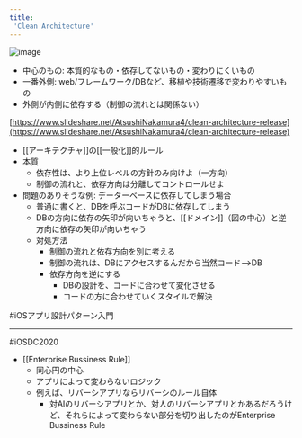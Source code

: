 ```yaml
---
title:
 'Clean Architecture'
---
```


![image](https://gyazo.com/b92336ee397b1bbbca075e2af3287737/thumb/1000)
- 中心のもの: 本質的なもの・依存してないもの・変わりにくいもの
- 一番外側: web/フレームワーク/DBなど、移植や技術遷移で変わりやすいもの
- 外側が内側に依存する（制御の流れとは関係ない）

[https://www.slideshare.net/AtsushiNakamura4/clean-architecture-release](https://www.slideshare.net/AtsushiNakamura4/clean-architecture-release)
- [[アーキテクチャ]]の[[一般化]]的ルール
- 本質
    - 依存性は、より上位レベルの方針のみ向けよ（一方向）
    - 制御の流れと、依存方向は分離してコントロールせよ
- 問題のありそうな例: データーベースに依存してしまう場合
    - 普通に書くと、DBを呼ぶコードがDBに依存してしまう
    - DBの方向に依存の矢印が向いちゃうと、[[ドメイン]]（図の中心）と逆方向に依存の矢印が向いちゃう
    - 対処方法
        - 制御の流れと依存方向を別に考える
        - 制御の流れは、DBにアクセスするんだから当然コード-->DB
        - 依存方向を逆にする
            - DBの設計を、コードに合わせて変化させる
            - コードの方に合わせていくスタイルで解決


#iOSアプリ設計パターン入門

---
#iOSDC2020
- [[Enterprise Bussiness Rule]]
    - 同心円の中心
    - アプリによって変わらないロジック
    - 例えば、リバーシアプリならリバーシのルール自体
        - 対AIのリバーシアプリとか、対人のリバーシアプリとかあるだろうけど、それらによって変わらない部分を切り出したのがEnterprise Bussiness Rule
